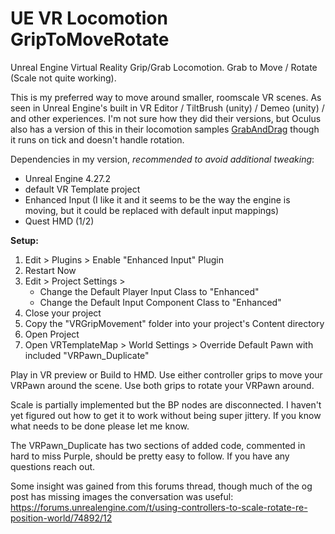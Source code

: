 # UE VR Locomotion GripToMoveRotate
Unreal Engine Virtual Reality Grip/Grab Locomotion. Grab to Move / Rotate (Scale not quite working).

This is my preferred way to move around smaller, roomscale VR scenes. As seen in Unreal Engine's built in VR Editor / TiltBrush (unity) / Demeo (unity) / and other experiences. I'm not sure how they did their versions, but Oculus also has a version of this in their locomotion samples [GrabAndDrag](https://developer.oculus.com/documentation/unreal/unreal-samples/) though it runs on tick and doesn't handle rotation.


Dependencies in my version, *recommended to avoid additional tweaking*:
 - Unreal Engine 4.27.2
 - default VR Template project
 - Enhanced Input (I like it and it seems to be the way the engine is moving, but it could be replaced with default input mappings)
 - Quest HMD (1/2)


**Setup:**
1. Edit > Plugins > Enable "Enhanced Input" Plugin
2. Restart Now
3. Edit > Project Settings >
	- Change the Default Player Input Class to "Enhanced"
	- Change the Default Input Component Class to "Enhanced"
4. Close your project
5. Copy the "VRGripMovement" folder into your project's Content directory
6. Open Project
7. Open VRTemplateMap > World Settings > Override Default Pawn with included "VRPawn_Duplicate"


Play in VR preview or Build to HMD. Use either controller grips to move your VRPawn around the scene. Use both grips to rotate your VRPawn around.

Scale is partially implemented but the BP nodes are disconnected. I haven't yet figured out how to get it to work without being super jittery.
If you know what needs to be done please let me know.

The VRPawn_Duplicate has two sections of added code, commented in hard to miss Purple, should be pretty easy to follow.
If you have any questions reach out.


Some insight was gained from this forums thread, though much of the og post has missing images the conversation was useful:
https://forums.unrealengine.com/t/using-controllers-to-scale-rotate-re-position-world/74892/12
